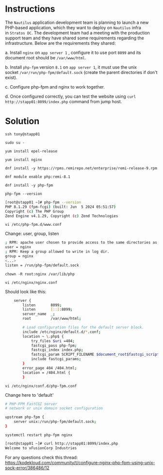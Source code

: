 # Instructions

The `Nautilus` application development team is planning to launch a new PHP-based application, which they want to deploy on `Nautilus` infra in `Stratos DC`. The development team had a meeting with the production support team and they have shared some requirements regarding the infrastructure. Below are the requirements they shared:

a. Install `nginx` on `app server 1` , configure it to use port `8099` and its document root should be `/var/www/html`.

b. Install `php-fpm` version `8.1` on `app server 1`, it must use the unix socket `/var/run/php-fpm/default.sock` (create the parent directories if don't exist).

c. Configure php-fpm and nginx to work together.

d. Once configured correctly, you can test the website using `curl http://stapp01:8099/index.php` command from jump host.

# Solution

`ssh tony@stapp01`

`sudo su -`

`yum install epel-release`

`yum install nginx`

`dnf install -y https://rpms.remirepo.net/enterprise/remi-release-9.rpm`

`dnf module enable php:remi-8.1`

`dnf install -y php-fpm`

`php-fpm --version`

```bash
[root@stapp01 ~]# php-fpm --version
PHP 8.1.29 (fpm-fcgi) (built: Jun  5 2024 05:51:57)
Copyright (c) The PHP Group
Zend Engine v4.1.29, Copyright (c) Zend Technologies
```

`vi /etc/php-fpm.d/www.conf`

Change: user, group, listen

```bash
; RPM: apache user chosen to provide access to the same directories as httpd
user = nginx
; RPM: Keep a group allowed to write in log dir.
group = nginx
<...>
listen = /run/php-fpm/default.sock
```

`chown -R root:nginx /var/lib/php`

`vi /etc/nginx/nginx.conf`

Should look like this:

```bash
    server {
        listen       8099;
        listen       [::]:8099;
        server_name  _;
        root         /var/www/html;

        # Load configuration files for the default server block.
        include /etc/nginx/default.d/*.conf;
        location ~ \.php$ {
            try_files $uri =404;
            fastcgi_pass php-fpm;
            fastcgi_index index.php;
            fastcgi_param SCRIPT_FILENAME $document_root$fastcgi_script_name;
            include fastcgi_params;
        }  
        error_page 404 /404.html;
        location = /404.html {
        }
```

`vi /etc/nginx/conf.d/php-fpm.conf`

Change here to 'default'

```bash
# PHP-FPM FastCGI server
# network or unix domain socket configuration

upstream php-fpm {
    server unix:/run/php-fpm/default.sock;
}
```

`systemctl restart php-fpm nginx`

```bash
[root@stapp01 ~]# curl http://stapp01:8099/index.php
Welcome to xFusionCorp Industries
```

For any questions check this thread: https://kodekloud.com/community/t/configure-nginx-php-fpm-using-unix-sock-error/386486/12
